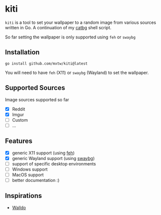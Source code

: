 # kiti

`kiti` is a tool to set your wallpaper to a random image from
various sources written in Go.
A continuation of my [catbg](https://github.com/mxtw/catbg) shell script.

So far setting the wallpaper is only supported using `feh` or `swaybg`

## Installation
```shell
go install github.com/mxtw/kiti@latest
```
You will need to have `feh` (X11) or `swaybg` (Wayland) to set the wallpaper.

## Supported Sources

Image sources supported so far

- [x] Reddit
- [x] Imgur
- [ ] Custom
- [ ] ...

## Features

- [x] generic X11 support (using [feh](https://github.com/derf/feh))
- [x] generic Wayland support (using [swaybg](https://github.com/swaywm/swaybg))
- [ ] support of specific desktop environments
- [ ] Windows support
- [ ] MacOS support
- [ ] better documentation :)

## Inspirations

- [Walldo](https://github.com/Elias-Gill/Walldo)
